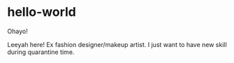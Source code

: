# hello-world

Ohayo!

Leeyah here! Ex fashion designer/makeup artist.
I just want to have new skill during quarantine time.
